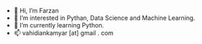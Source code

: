 - 👋 Hi, I’m Farzan
- 👀 I’m interested in Pythan, Data Science and Machine Learning.
- 🌱 I’m currently learning Python.
- 📫 vahidiankamyar [at] gmail . com

<!---
vkfarzan/vkfarzan is a ✨ special ✨ repository because its `README.md` (this file) appears on your GitHub profile.
You can click the Preview link to take a look at your changes.
--->
